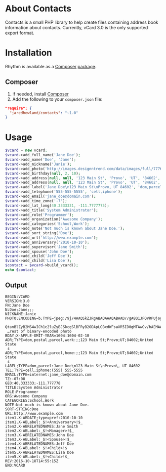 About Contacts
==============
Contacts is a small PHP library to help create files containing address book information about contacts. Currently, vCard 3.0 is the only supported export format.

Installation
============
Rhythm is available as a [Composer][1] [package][2].

Composer
--------
1. If needed, install [Composer][1]
2. Add the following to your `composer.json` file:
```json
"require": {
  "jaredhowland/contacts": "~1.0"
}
```

Usage
=====
```php
$vcard = new vcard;
$vcard->add_full_name('Jane Doe');
$vcard->add_name('Doe', 'Jane');
$vcard->add_nickname('Janie');
$vcard->add_photo('http://images.designntrend.com/data/images/full/77769/jane-doe.jpg?w=780');
$vcard->add_birthday(null, 2, 10);
$vcard->add_address(null, null, '123 Main St', 'Provo', 'UT', '84602', 'United States', 'dom,postal,parcel,work');
$vcard->add_address(null, null, '123 Main St', 'Provo', 'UT', '84602', 'United States', 'dom,postal,parcel,home');
$vcard->add_label('Jane Doe\n123 Main St\nProvo, UT 84602', 'dom,parcel');
$vcard->add_telephone('555-555-5555', 'cell,iphone');
$vcard->add_email('jane_doe@domain.com');
$vcard->add_time_zone('-7');
$vcard->add_lat_long(40.3333331, -111.7777775);
$vcard->add_title('System Administrator');
$vcard->add_role('Programmer');
$vcard->add_organization('Awesome Company');
$vcard->add_categories('School,Work');
$vcard->add_note('Not much is known about Jane Doe.');
$vcard->add_sort_string('Doe');
$vcard->add_url('http://www.example.com');
$vcard->add_anniversary('2010-10-10');
$vcard->add_supervisor('Jane Smith');
$vcard->add_spouse('John Doe');
$vcard->add_child('Jeff Doe');
$vcard->add_child('Lisa Doe');
$contact = $vcard->build_vcard();
echo $contact;
```

Output
------
```
BEGIN:VCARD
VERSION:3.0
FN:Jane Doe
N:Doe;Jane;;;
NICKNAME:Janie
PHOTO;ENCODING=b;TYPE=jpeg:/9j/4AAQSkZJRgABAQAAAQABAAD//gA8Q1JFQVRPUjogZ2
 QtanBlZyB2MS4wICh1c2luZyBJSkcgSlBFRyB2ODApLCBxdWFsaXR5ID0gMTAwCv/bAEMAAQE
 …rest of binary-encoded photo
BDAY;X-APPLE-OMIT-YEAR=1604:1604-02-10
ADR;TYPE=dom,postal,parcel,work:;;123 Main St;Provo;UT;84602;United State
 s
ADR;TYPE=dom,postal,parcel,home:;;123 Main St;Provo;UT;84602;United State
 s
LABEL;TYPE=dom,parcel:Jane Doe\n123 Main St\nProvo\, UT 84602
TEL;TYPE=cell,iphone:(555) 555-5555
EMAIL;TYPE=internet:jane_doe@domain.com
TZ:-07:00
GEO:40.333333;-111.777778
TITLE:System Administrator
ROLE:Programmer
ORG:Awesome Company
CATEGORIES:School,Work
NOTE:Not much is known about Jane Doe.
SORT-STRING:Doe
URL:http://www.example.com
item1.X-ABDATE;type=pref:2010-10-10
item1.X-ABLabel:_$!<Anniversary>!$_
item2.X-ABRELATEDNAMES:Jane Smith
item2.X-ABLabel:_$!<Manager>!$_
item3.X-ABRELATEDNAMES:John Doe
item3.X-ABLabel:_$!<Spouse>!$_
item4.X-ABRELATEDNAMES:Jeff Doe
item4.X-ABLabel:_$!<Child>!$_
item5.X-ABRELATEDNAMES:Lisa Doe
item5.X-ABLabel:_$!<Child>!$_
REV:2016-10-18T14:55:15Z
END:VCARD
```

[1]: https://getcomposer.org
[2]: http://packagist.org/
